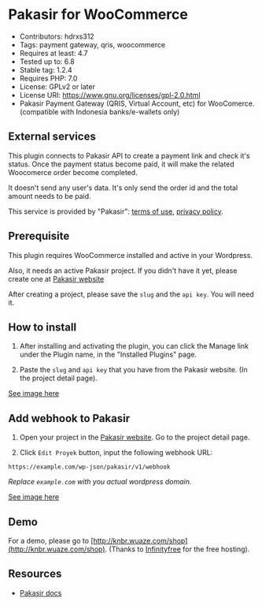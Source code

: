 # Pakasir for WooCommerce

- Contributors: hdrxs312
- Tags: payment gateway, qris, woocommerce
- Requires at least: 4.7
- Tested up to: 6.8
- Stable tag: 1.2.4
- Requires PHP: 7.0
- License: GPLv2 or later
- License URI: https://www.gnu.org/licenses/gpl-2.0.html
- Pakasir Payment Gateway (QRIS, Virtual Account, etc) for WooComerce. (compatible with Indonesia banks/e-wallets only)

## External services

This plugin connects to Pakasir API to create a payment link and check it's status. Once the payment status become paid, it will make the related Woocomerce order become completed.

It doesn't send any user's data. It's only send the order id and the total amount needs to be paid.

This service is provided by "Pakasir": [terms of use](https://pakasir.com/p/tos), [privacy policy](https://pakasir.com/p/privacy).

## Prerequisite

This plugin requires WooCommerce installed and active in your Wordpress.

Also, it needs an active Pakasir project. If you didn't have it yet, please create one at [Pakasir website](https://app.pakasir.com/projects)

After creating a project, please save the `slug` and the `api key`. You will need it.

## How to install

1. After installing and activating the plugin, you can click the Manage link under the Plugin name, in the "Installed Plugins" page.

2. Paste the `slug` and `api key` that you have from the Pakasir website. (In the project detail page).

[See image here](https://github.com/user-attachments/assets/c3cdd2f1-a59d-48ec-9387-14dd7ea1f76a)


## Add webhook to Pakasir

1. Open your project in the [Pakasir website](https://app.pakasir.com/projects). Go to the project detail page.

2. Click `Edit Proyek` button, input the following webhook URL:
```
https://example.com/wp-json/pakasir/v1/webhook
```
_Replace `example.com` with you actual wordpress domain._

[See image here](https://github.com/user-attachments/assets/01357210-7840-4983-a8ee-91bfe095aef9)


## Demo

For a demo, please go to [http://knbr.wuaze.com/shop](http://knbr.wuaze.com/shop). (Thanks to [Infinityfree](https://infinityfree.com) for the free hosting).

## Resources

- [Pakasir docs](https://pakasir.com/p/docs)

